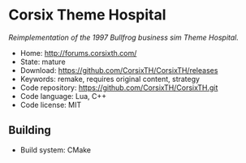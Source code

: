 # Corsix Theme Hospital

_Reimplementation of the 1997 Bullfrog business sim Theme Hospital._

- Home: http://forums.corsixth.com/
- State: mature
- Download: https://github.com/CorsixTH/CorsixTH/releases
- Keywords: remake, requires original content, strategy
- Code repository: https://github.com/CorsixTH/CorsixTH.git
- Code language: Lua, C++
- Code license: MIT

## Building

- Build system: CMake

